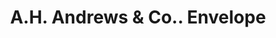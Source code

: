 ---
doi: 10.7916/D8WM2RC3
date_other: '1893'
date_other_textual: '1893'
form: printed ephemera
genre:
- Envelopes
name:
- A.H. Andrews & Co.
object_in_context_url: https://biggert.cul.columbia.edu/items/view/ave_biggert_00152
subject_hierarchical_geographic:
- Chicago, Illinois, United States
subject_name:
- A.H. Andrews & Co.
title: A.H. Andrews & Co.. Envelope
sort_title: A.H. Andrews & Co.. Envelope
call_number: ave_biggert_00152
coordinates:
- 41.83694444444445,-87.68472222222222
pid: ave_biggert_00152
identifiers: ave_biggert_00152
thumbnail: https://derivativo-2.library.columbia.edu/iiif/2/ldpd:345268/full/!256,256/0/native.jpg
permalink: /biggert/ave_biggert_00152/
layout: iiif-image-page
---
